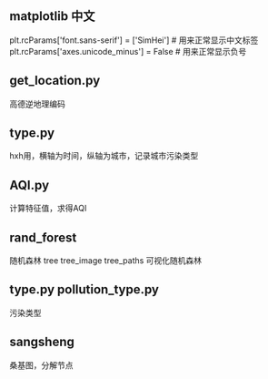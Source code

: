 ## matplotlib 中文
plt.rcParams['font.sans-serif'] = ['SimHei']  # 用来正常显示中文标签
plt.rcParams['axes.unicode_minus'] = False  # 用来正常显示负号

## get_location.py
高德逆地理编码

## type.py
hxh用，横轴为时间，纵轴为城市，记录城市污染类型

## AQI.py
计算特征值，求得AQI

## rand_forest
随机森林
tree tree_image tree_paths 可视化随机森林

## type.py pollution_type.py
污染类型

## sangsheng
桑基图，分解节点